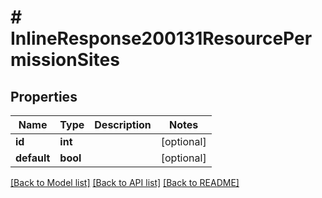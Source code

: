 # # InlineResponse200131ResourcePermissionSites

## Properties

Name | Type | Description | Notes
------------ | ------------- | ------------- | -------------
**id** | **int** |  | [optional]
**default** | **bool** |  | [optional]

[[Back to Model list]](../../README.md#models) [[Back to API list]](../../README.md#endpoints) [[Back to README]](../../README.md)
